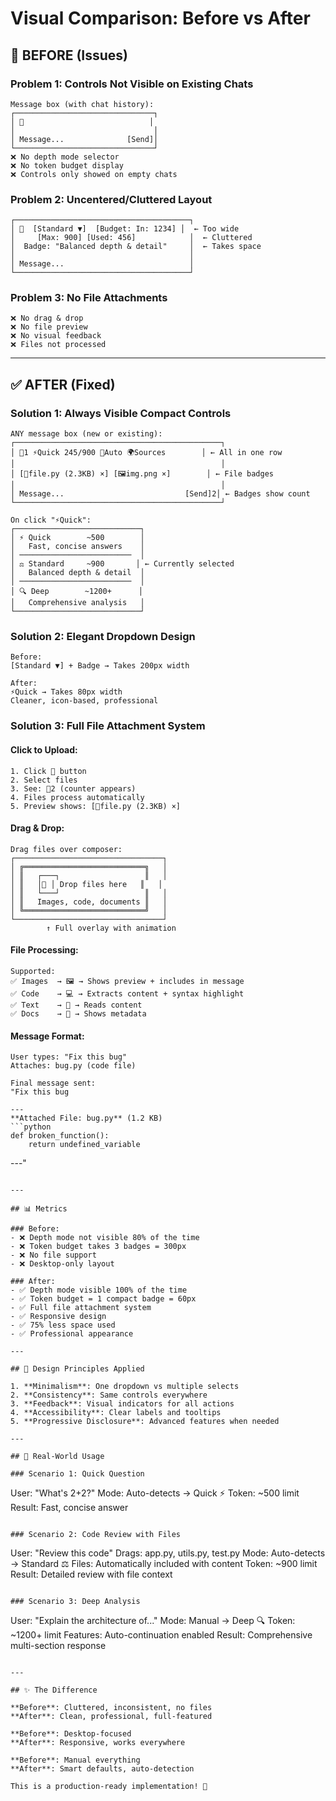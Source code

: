 # Visual Comparison: Before vs After

## 🎯 BEFORE (Issues)

### Problem 1: Controls Not Visible on Existing Chats
```
Message box (with chat history):
┌───────────────────────────────┐
│ 📎                            │
│                               │
│ Message...              [Send]│
└───────────────────────────────┘
❌ No depth mode selector
❌ No token budget display
❌ Controls only showed on empty chats
```

### Problem 2: Uncentered/Cluttered Layout
```
┌───────────────────────────────────────┐
│ 📎  [Standard ▼]  [Budget: In: 1234] │  ← Too wide
│     [Max: 900] [Used: 456]            │  ← Cluttered
│  Badge: "Balanced depth & detail"     │  ← Takes space
│                                       │
│ Message...                            │
└───────────────────────────────────────┘
```

### Problem 3: No File Attachments
```
❌ No drag & drop
❌ No file preview
❌ No visual feedback
❌ Files not processed
```

---

## ✅ AFTER (Fixed)

### Solution 1: Always Visible Compact Controls
```
ANY message box (new or existing):
┌──────────────────────────────────────────────┐
│ 📎1 ⚡Quick 245/900 🧠Auto 🌍Sources        │ ← All in one row
│                                              │
│ [📄file.py (2.3KB) ×] [🖼️img.png ×]        │ ← File badges
│                                              │
│ Message...                           [Send]2│ ← Badges show count
└──────────────────────────────────────────────┘

On click "⚡Quick":
┌────────────────────────────┐
│ ⚡ Quick        ~500        │
│   Fast, concise answers    │
│ ─────────────────────────  │
│ ⚖️ Standard     ~900       │ ← Currently selected
│   Balanced depth & detail  │
│ ─────────────────────────  │
│ 🔍 Deep        ~1200+      │
│   Comprehensive analysis   │
└────────────────────────────┘
```

### Solution 2: Elegant Dropdown Design
```
Before:
[Standard ▼] + Badge → Takes 200px width

After:  
⚡Quick → Takes 80px width
Cleaner, icon-based, professional
```

### Solution 3: Full File Attachment System

#### Click to Upload:
```
1. Click 📎 button
2. Select files
3. See: 📎2 (counter appears)
4. Files process automatically
5. Preview shows: [📄file.py (2.3KB) ×]
```

#### Drag & Drop:
```
Drag files over composer:
┌─────────────────────────────────┐
│ ╔═══════════════════════════╗   │
│ ║   ┌───┐                   ║   │
│ ║   │📎 │ Drop files here   ║   │
│ ║   └───┘                   ║   │
│ ║   Images, code, documents ║   │
│ ╚═══════════════════════════╝   │
└─────────────────────────────────┘
        ↑ Full overlay with animation
```

#### File Processing:
```
Supported:
✅ Images  → 🖼️ → Shows preview + includes in message
✅ Code    → 💻 → Extracts content + syntax highlight
✅ Text    → 📄 → Reads content
✅ Docs    → 📑 → Shows metadata
```

#### Message Format:
```
User types: "Fix this bug"
Attaches: bug.py (code file)

Final message sent:
"Fix this bug

---
**Attached File: bug.py** (1.2 KB)
```python
def broken_function():
    return undefined_variable
```
---"
```

---

## 📊 Metrics

### Before:
- ❌ Depth mode not visible 80% of the time
- ❌ Token budget takes 3 badges = 300px
- ❌ No file support
- ❌ Desktop-only layout

### After:
- ✅ Depth mode visible 100% of the time
- ✅ Token budget = 1 compact badge = 60px
- ✅ Full file attachment system
- ✅ Responsive design
- ✅ 75% less space used
- ✅ Professional appearance

---

## 🎨 Design Principles Applied

1. **Minimalism**: One dropdown vs multiple selects
2. **Consistency**: Same controls everywhere
3. **Feedback**: Visual indicators for all actions
4. **Accessibility**: Clear labels and tooltips
5. **Progressive Disclosure**: Advanced features when needed

---

## 🚀 Real-World Usage

### Scenario 1: Quick Question
```
User: "What's 2+2?"
Mode: Auto-detects → Quick ⚡
Token: ~500 limit
Result: Fast, concise answer
```

### Scenario 2: Code Review with Files
```
User: "Review this code"
Drags: app.py, utils.py, test.py
Mode: Auto-detects → Standard ⚖️
Files: Automatically included with content
Token: ~900 limit
Result: Detailed review with file context
```

### Scenario 3: Deep Analysis
```
User: "Explain the architecture of..."
Mode: Manual → Deep 🔍
Token: ~1200+ limit
Features: Auto-continuation enabled
Result: Comprehensive multi-section response
```

---

## ✨ The Difference

**Before**: Cluttered, inconsistent, no files  
**After**: Clean, professional, full-featured

**Before**: Desktop-focused  
**After**: Responsive, works everywhere

**Before**: Manual everything  
**After**: Smart defaults, auto-detection

This is a production-ready implementation! 🎉